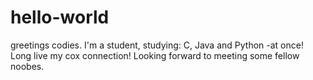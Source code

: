 # hello-world
greetings codies. I'm a student, studying: C, Java and Python -at once! Long live my cox connection! 
Looking forward to meeting some fellow noobes.
